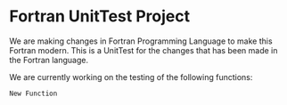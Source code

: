 # **Fortran** UnitTest Project

We are making changes in Fortran Programming Language to make this Fortran modern. This is a UnitTest for the changes that has been made in the Fortran language.

We are currently working on the testing of the following functions:

`New Function`

